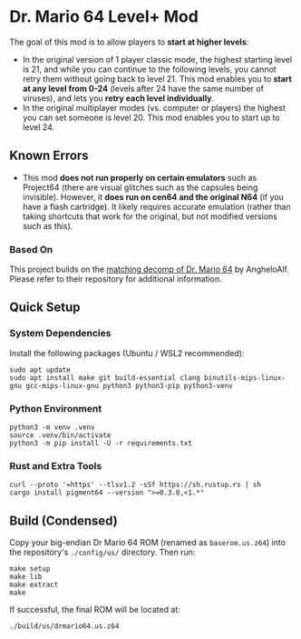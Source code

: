 # Dr. Mario 64 Level+ Mod

The goal of this mod is to allow players to **start at higher levels**:
- In the original version of 1 player classic mode, the highest starting level is 21, and while you can continue to the following levels, you cannot retry them without going back to level 21. This mod enables you to **start at any level from 0-24** (levels after 24 have the same number of viruses), and lets you **retry each level individually**.
- In the original multiplayer modes (vs. computer or players) the highest you can set someone is level 20. This mod enables you to start up to level 24.

## Known Errors

- This mod **does not run properly on certain emulators** such as Project64 (there are visual glitches such as the capsules being invisible). However, it **does run on cen64 and the original N64** (if you have a flash cartridge). It likely requires accurate emulation (rather than taking shortcuts that work for the original, but not modified versions such as this).

### Based On

This project builds on the [matching decomp of Dr. Mario 64](https://github.com/AngheloAlf/drmario64) by AngheloAlf. Please refer to their repository for additional information.

## Quick Setup

### System Dependencies
Install the following packages (Ubuntu / WSL2 recommended):

```
sudo apt update
sudo apt install make git build-essential clang binutils-mips-linux-gnu gcc-mips-linux-gnu python3 python3-pip python3-venv
```

### Python Environment
```
python3 -m venv .venv
source .venv/bin/activate
python3 -m pip install -U -r requirements.txt
```

### Rust and Extra Tools
```
curl --proto '=https' --tlsv1.2 -sSf https://sh.rustup.rs | sh
cargo install pigment64 --version ">=0.3.0,<1.*"
```

## Build (Condensed)
Copy your big-endian Dr Mario 64 ROM (renamed as `baserom.us.z64`) into the repository's `./config/us/` directory. Then run:

```
make setup
make lib
make extract
make
```

If successful, the final ROM will be located at:
```
./build/us/drmario64.us.z64
```
